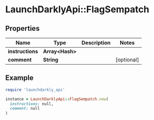 # LaunchDarklyApi::FlagSempatch

## Properties

| Name | Type | Description | Notes |
| ---- | ---- | ----------- | ----- |
| **instructions** | **Array&lt;Hash&gt;** |  |  |
| **comment** | **String** |  | [optional] |

## Example

```ruby
require 'launchdarkly_api'

instance = LaunchDarklyApi::FlagSempatch.new(
  instructions: null,
  comment: null
)
```

